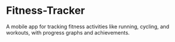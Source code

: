 # Fitness-Tracker
A mobile app for tracking fitness activities like running, cycling, and workouts, with progress graphs and achievements.
